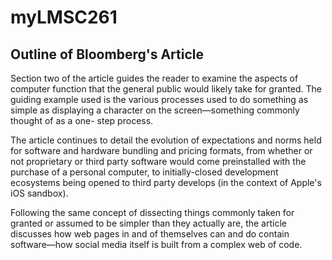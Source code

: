 # myLMSC261

## Outline of Bloomberg's Article

  Section two of the article guides the reader to examine the aspects of computer
function that the general public would likely take for granted. The guiding
example used is the various processes used to do something as simple as
displaying a character on the screen—something commonly thought of as a one-
step process.

  The article continues to detail the evolution of expectations and norms held
for software and hardware bundling and pricing formats, from whether or not
proprietary or third party software would come preinstalled with the purchase
of a personal computer, to initially-closed development ecosystems being opened
to third party develops (in the context of Apple's iOS sandbox).

  Following the same concept of dissecting things commonly taken for granted or
assumed to be simpler than they actually are, the article discusses how web
pages in and of themselves can and do contain software—how social media itself
is built from a complex web of code.
